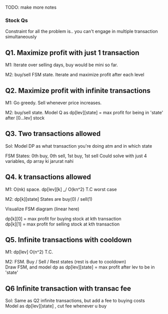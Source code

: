 TODO: make more notes

### Stock Qs
Constraint for all the problem is.. you can't engage in multiple transaction simultaneously

## Q1. Maximize profit with just 1 transaction
M1: Iterate over selling days, buy would be mini so far.

M2: buy/sell FSM state. Iterate and maximize profit after each level

## Q2. Maximize profit with infinite transactions
M1: Go greedy. Sell whenever price increases.

M2: buy/sell state. Model Q as dp[lev][state] = max profit for being in 'state' after [0...lev] stock

## Q3. Two transactions allowed
Sol: Model DP as what transaction you're doing atm and in which state

FSM States: 0th buy, 0th sell, 1st buy, 1st sell
Could solve with just 4 variables, dp array ki jarurat nahi

## Q4. k transactions allowed
M1: O(nk) space. dp[lev][k] _/		O(kn^2) T.C worst case

M2: dp[k][state]	States are buy(0) / sell(1)

Visualize FSM diagram (linear here)

dp[k][0] = max profit for buying stock at kth transaction \
dp[k][1] = max profit for selling stock at kth transaction

## Q5. Infinite transactions with cooldown
M1: dp[lev] O(n^2) T.C.

M2: FSM. Buy / Sell / Rest states	(rest is due to cooldown) \
Draw FSM, and model dp as dp[lev][state] = max profit after lev to be in 'state'

## Q6 Infinite transaction with transac fee
Sol: Same as Q2 infinite transactions, but add a fee to buying costs \
Model as dp[lev][state] , cut fee whenever u buy